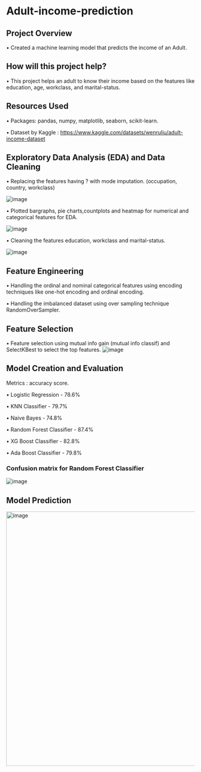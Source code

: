 # Adult-income-prediction

## Project Overview
• Created a machine learning model that predicts the income of an Adult.

## How will this project help?
• This project helps an adult to know their income based on the features like education, age, workclass, and marital-status.

## Resources Used
• Packages: pandas, numpy, matplotlib, seaborn, scikit-learn.

• Dataset by Kaggle : https://www.kaggle.com/datasets/wenruliu/adult-income-dataset

## Exploratory Data Analysis (EDA) and Data Cleaning
• Replacing the features having ? with mode imputation. (occupation, country, workclass)

![image](https://user-images.githubusercontent.com/110616143/185020503-4472bded-bf15-4587-b21e-5a26895319ce.png)

• Plotted bargraphs, pie charts,countplots and heatmap for numerical and categorical features for EDA.

![image](https://user-images.githubusercontent.com/110616143/185020673-f3e6edd2-f5f6-4a1d-9e80-3984ba17aec3.png)

• Cleaning the features education, workclass and marital-status.

![image](https://user-images.githubusercontent.com/110616143/185020965-df0627af-2f7c-4911-a9da-aa8535b5867c.png)

## Feature Engineering
• Handling the ordinal and nominal categorical features using encoding techniques like one-hot encoding and ordinal encoding.

• Handling the imbalanced dataset using over sampling technique RandomOverSampler.

## Feature Selection
• Feature selection using mutual info gain (mutual info classif) and SelectKBest to select the top features.
![image](https://user-images.githubusercontent.com/110616143/185022344-313e87f0-b0ca-409e-b50e-91c3317ac1c3.png)

## Model Creation and Evaluation
Metrics : accuracy score.

• Logistic Regression - 78.6%

• KNN Classifier - 79.7%

• Naive Bayes - 74.8%

• Random Forest Classifier - 87.4%

• XG Boost Classifier - 82.8%

• Ada Boost Classifier - 79.8%

### Confusion matrix for Random Forest Classifier
![image](https://user-images.githubusercontent.com/110616143/185022873-1f3fe702-4392-4c9b-bcfe-f40b821647d8.png)

## Model Prediction
<img width="678" alt="image" src="https://user-images.githubusercontent.com/110616143/185023057-8a0ae014-1a64-4f58-a7e8-9a6ee7d9929b.png">
